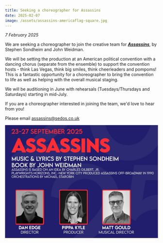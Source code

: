 ```yaml
---
title: Seeking a choreographer for Assassins
date: 2025-02-07
image: /assets/assassins-americaflag-square.jpg
---
```

*7 February 2025*

We are seeking a choreographer to join the creative team for ***[Assassins](https://www.sedos.co.uk/shows/2025-assassins)***, by Stephen Sondheim and John Weidman. 

We will be setting the production at an American political convention with a dancing chorus (separate from the ensemble) to support the convention hosts - think Las Vegas, think big smiles, think cheerleaders and pompoms! This is a fantastic opportunity for a choreographer to bring the convention to life as well as helping with the overall musical staging. 

We will be auditioning in June with rehearsals (Tuesdays/Thursdays and Saturdays) starting in mid-July.

If you are a choreographer interested in joining the team, we'd love to hear from you! 

Please email [assassins@sedos.co.uk](mailto:assassins@sedos.co.uk)

![](/assets/sedos2025-assassins-v2.jpg)